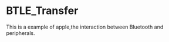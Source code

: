 BTLE_Transfer
=============
This is a example of apple,the interaction between Bluetooth and peripherals.

